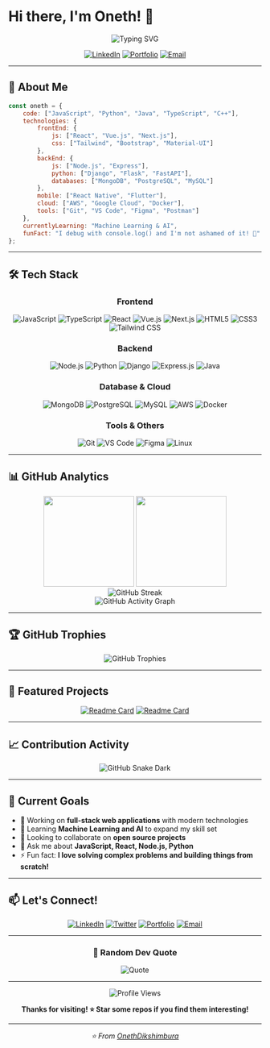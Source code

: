 # Hi there, I'm Oneth! 👋

<div align="center">
  <img src="https://readme-typing-svg.herokuapp.com?font=Fira+Code&size=30&duration=3000&pause=1000&color=00D8FF&center=true&vCenter=true&width=500&lines=Full+Stack+Developer;Problem+Solver;Open+Source+Enthusiast;Always+Learning!" alt="Typing SVG" />
</div>

<div align="center">
  
[![LinkedIn](https://img.shields.io/badge/LinkedIn-0077B5?style=for-the-badge&logo=linkedin&logoColor=white)](https://www.linkedin.com/in/onethdikkumbura)
[![Portfolio](https://img.shields.io/badge/Portfolio-FF5722?style=for-the-badge&logo=todoist&logoColor=white)](https://your-portfolio.com)
[![Email](https://img.shields.io/badge/Email-D14836?style=for-the-badge&logo=gmail&logoColor=white)](mailto:onethdikkumbura@gmail.com)

</div>

---

## 🚀 About Me

```javascript
const oneth = {
    code: ["JavaScript", "Python", "Java", "TypeScript", "C++"],
    technologies: {
        frontEnd: {
            js: ["React", "Vue.js", "Next.js"],
            css: ["Tailwind", "Bootstrap", "Material-UI"]
        },
        backEnd: {
            js: ["Node.js", "Express"],
            python: ["Django", "Flask", "FastAPI"],
            databases: ["MongoDB", "PostgreSQL", "MySQL"]
        },
        mobile: ["React Native", "Flutter"],
        cloud: ["AWS", "Google Cloud", "Docker"],
        tools: ["Git", "VS Code", "Figma", "Postman"]
    },
    currentlyLearning: "Machine Learning & AI",
    funFact: "I debug with console.log() and I'm not ashamed of it! 🐛"
};
```

---

## 🛠️ Tech Stack

<div align="center">

### Frontend
![JavaScript](https://img.shields.io/badge/JavaScript-F7DF1E?style=for-the-badge&logo=javascript&logoColor=black)
![TypeScript](https://img.shields.io/badge/TypeScript-007ACC?style=for-the-badge&logo=typescript&logoColor=white)
![React](https://img.shields.io/badge/React-20232A?style=for-the-badge&logo=react&logoColor=61DAFB)
![Vue.js](https://img.shields.io/badge/Vue.js-35495E?style=for-the-badge&logo=vue.js&logoColor=4FC08D)
![Next.js](https://img.shields.io/badge/Next.js-000000?style=for-the-badge&logo=next.js&logoColor=white)
![HTML5](https://img.shields.io/badge/HTML5-E34F26?style=for-the-badge&logo=html5&logoColor=white)
![CSS3](https://img.shields.io/badge/CSS3-1572B6?style=for-the-badge&logo=css3&logoColor=white)
![Tailwind CSS](https://img.shields.io/badge/Tailwind_CSS-38B2AC?style=for-the-badge&logo=tailwind-css&logoColor=white)

### Backend
![Node.js](https://img.shields.io/badge/Node.js-43853D?style=for-the-badge&logo=node.js&logoColor=white)
![Python](https://img.shields.io/badge/Python-3776AB?style=for-the-badge&logo=python&logoColor=white)
![Django](https://img.shields.io/badge/Django-092E20?style=for-the-badge&logo=django&logoColor=white)
![Express.js](https://img.shields.io/badge/Express.js-404D59?style=for-the-badge)
![Java](https://img.shields.io/badge/Java-ED8B00?style=for-the-badge&logo=java&logoColor=white)

### Database & Cloud
![MongoDB](https://img.shields.io/badge/MongoDB-4EA94B?style=for-the-badge&logo=mongodb&logoColor=white)
![PostgreSQL](https://img.shields.io/badge/PostgreSQL-316192?style=for-the-badge&logo=postgresql&logoColor=white)
![MySQL](https://img.shields.io/badge/MySQL-00000F?style=for-the-badge&logo=mysql&logoColor=white)
![AWS](https://img.shields.io/badge/Amazon_AWS-232F3E?style=for-the-badge&logo=amazon-aws&logoColor=white)
![Docker](https://img.shields.io/badge/Docker-2496ED?style=for-the-badge&logo=docker&logoColor=white)

### Tools & Others
![Git](https://img.shields.io/badge/GIT-E44C30?style=for-the-badge&logo=git&logoColor=white)
![VS Code](https://img.shields.io/badge/Visual_Studio_Code-0078D4?style=for-the-badge&logo=visual%20studio%20code&logoColor=white)
![Figma](https://img.shields.io/badge/Figma-F24E1E?style=for-the-badge&logo=figma&logoColor=white)
![Linux](https://img.shields.io/badge/Linux-FCC624?style=for-the-badge&logo=linux&logoColor=black)

</div>

---

## 📊 GitHub Analytics

<div align="center">
  <img height="180em" src="https://github-readme-stats.vercel.app/api?username=onethdilvan24&show_icons=true&theme=tokyonight&include_all_commits=true&count_private=true"/>
  <img height="180em" src="https://github-readme-stats.vercel.app/api/top-langs/?username=onethdilvan24&layout=compact&langs_count=8&theme=tokyonight"/>
</div>

<div align="center">
  <img src="https://github-readme-streak-stats.herokuapp.com/?user=onethdilvan24&theme=tokyonight" alt="GitHub Streak"/>
</div>

<div align="center">
  <img src="https://github-readme-activity-graph.vercel.app/graph?username=OnethDikshimbura&theme=tokyo-night&bg_color=1a1b27&color=70a5fd&line=38bdae&point=ffffff&area=true&hide_border=true" alt="GitHub Activity Graph"/>
</div>

---

## 🏆 GitHub Trophies

<div align="center">
  <img src="https://github-profile-trophy.vercel.app/?username=OnethDikshimbura&theme=tokyonight&no-frame=false&no-bg=false&margin-w=4&row=1&column=7" alt="GitHub Trophies"/>
</div>

---

## 🌟 Featured Projects

<div align="center">

[![Readme Card](https://github-readme-stats.vercel.app/api/pin/?username=OnethDikshimbura&repo=your-awesome-project&theme=tokyonight)](https://github.com/onethdilvan24/people-hub-pro)
[![Readme Card](https://github-readme-stats.vercel.app/api/pin/?username=OnethDikshimbura&repo=another-cool-project&theme=tokyonight)](https://github.com/onethdilvan24/Screenshot-with-Gradient-Background)

</div>

---

## 📈 Contribution Activity

<div align="center">
  
![GitHub Snake Dark](https://raw.githubusercontent.com/OnethDikshimbura/OnethDikshimbura/output/github-contribution-grid-snake-dark.svg)

</div>

---

## 🎯 Current Goals

- 🔭 Working on **full-stack web applications** with modern technologies
- 🌱 Learning **Machine Learning and AI** to expand my skill set
- 👯 Looking to collaborate on **open source projects**
- 💬 Ask me about **JavaScript, React, Node.js, Python**
- ⚡ Fun fact: **I love solving complex problems and building things from scratch!**

---

## 📫 Let's Connect!

<div align="center">

[![LinkedIn](https://img.shields.io/badge/LinkedIn-0077B5?style=for-the-badge&logo=linkedin&logoColor=white)](https://linkedin.com/in/yourprofile)
[![Twitter](https://img.shields.io/badge/Twitter-1DA1F2?style=for-the-badge&logo=twitter&logoColor=white)](https://twitter.com/yourhandle)
[![Portfolio](https://img.shields.io/badge/Portfolio-FF5722?style=for-the-badge&logo=todoist&logoColor=white)](https://your-portfolio.com)
[![Email](https://img.shields.io/badge/Email-D14836?style=for-the-badge&logo=gmail&logoColor=white)](mailto:your.email@gmail.com)

</div>

---

<div align="center">
  
### 💭 Random Dev Quote
![Quote](https://quotes-github-readme.vercel.app/api?type=horizontal&theme=tokyonight)

</div>

---

<div align="center">
  <img src="https://komarev.com/ghpv/?username=OnethDikshimbura&label=Profile%20views&color=0e75b6&style=flat" alt="Profile Views" />
  
  **Thanks for visiting! ⭐️ Star some repos if you find them interesting!**
</div>

---

<div align="center">
  <i>⭐️ From <a href="https://github.com/OnethDikshimbura">OnethDikshimbura</a></i>
</div>
